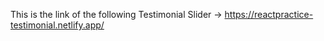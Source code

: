 This is the link of the following Testimonial Slider -> https://reactpractice-testimonial.netlify.app/
